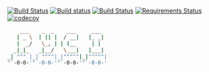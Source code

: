 [![Build Status](https://travis-ci.org/iliapolo/pyci.svg?branch=finalize)](https://travis-ci.org/iliapolo/pyci)
[![Build status](https://ci.appveyor.com/api/projects/status/psflvuie49b5gi71/branch/release?svg=true)](https://ci.appveyor.com/project/iliapolo/pyci/branch/release)
[![Build Status](https://circleci.com/gh/iliapolo/pyci/tree/finalize.svg?style=svg)](https://circleci.com/gh/iliapolo/pyci/tree/finalize)
[![Requirements Status](https://requires.io/github/iliapolo/pyci/requirements.svg?branch=finalize)](https://requires.io/github/iliapolo/pyci/requirements/?branch=finalize)
[![codecov](https://codecov.io/gh/iliapolo/pyci/branch/finalize/graph/badge.svg)](https://codecov.io/gh/iliapolo/pyci)


```bash
    ___    _  _    ___     ___
   | _ \  | || |  / __|   |_ _|
   |  _/   \_, | | (__     | |
  _|_|_   _|__/   \___|   |___|
_| """ |_| """"|_|"""""|_|"""""|
"`-0-0-'"`-0-0-'"`-0-0-'"`-0-0-'
```
